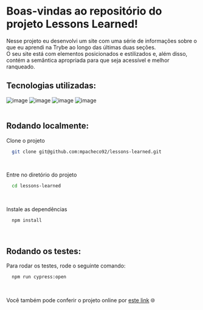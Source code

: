 # Boas-vindas ao repositório do projeto Lessons Learned!

Nesse projeto eu desenvolvi um site com uma série de informações sobre o que eu aprendi na Trybe ao longo das últimas duas seções.  
O seu site está com elementos posicionados e estilizados e, além disso, contém a semântica apropriada para que seja acessível e melhor ranqueado.
<br>

## Tecnologias utilizadas:
![image](https://img.shields.io/badge/HTML5-E34F26?style=for-the-badge&logo=html5&logoColor=white)
![image](https://img.shields.io/badge/CSS3-1572B6?style=for-the-badge&logo=css3&logoColor=white)
![image](https://img.shields.io/badge/stylelint-000?style=for-the-badge&logo=stylelint&logoColor=white) 
![image](https://img.shields.io/badge/Cypress-17202C?style=for-the-badge&logo=cypress&logoColor=white)  
<br>
## Rodando localmente:

Clone o projeto

```bash
  git clone git@github.com:mpacheco92/lessons-learned.git
```
<br>

Entre no diretório do projeto

```bash
  cd lessons-learned
```
<br>

Instale as dependências

```bash
  npm install
```
<br>

## Rodando os testes:

Para rodar os testes, rode o seguinte comando:

```bash
  npm run cypress:open
```
<br>

Você também pode conferir o projeto online por [este link](https://mpacheco92.github.io/pixels-art/) 🌐
